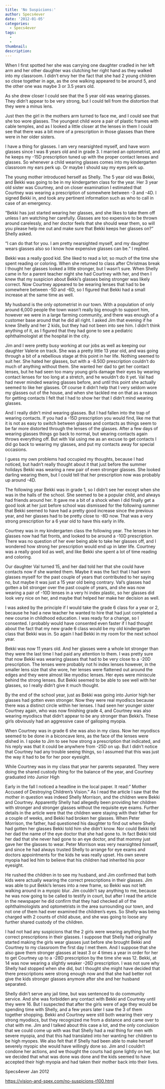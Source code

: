 ```yaml
---
title: 'No Suspicions:'
author: Specs4ever
date: '2012-01-05'
categories:
  - Specs4ever
tags:
  - 
  - 
thumbnail: 
description: 
---
```


When I first spotted her she was carrying one daughter cradled in her left arm and her other daughter was clutching her right hand as they walked into my classroom.  I didn’t envy her the fact that she had 2 young children so close together in age, as the one walking appeared to be around 5, and the other one was maybe 3 or 3.5 years old.

As she drew closer I could see that the 5 year old was wearing glasses. They didn’t appear to be very strong, but I could tell from the distortion that they were a minus lens.

Just then the girl in the mothers arm turned to face me, and I could see that she too wore glasses. The youngest child wore a pair of plastic frames with cable temples, and as I looked a little closer at the lenses in them I could see that there was a bit more of a prescription in those glasses than there were in her older sisters.

I have a thing for glasses. I am very nearsighted myself, and have worn glasses since I was 8 years old and in grade 3.  I married an optometrist, and he keeps my -15D prescription tuned up with the proper contact lenses and glasses. So whenever a child wearing glasses comes into my kindergarten classroom my ears perk up.  Or maybe I should say my eyes perk up.

The young mother introduced herself as Shelly.  The 5 year old was Bekki, and Bekki was going to be in my kindergarten class for the year. Her 3 year old sister was Courtney, and on closer examination I estimated that Courtney was wearing a prescription of somewhere between -3 and -4D.  I signed Bekki in, and took any pertinent information such as who to call in case of an emergency.

“Bekki has just started wearing her glasses, and she likes to take them off unless I am watching her carefully. Glasses are too expensive to be thrown around carelessly, and her doctor feels that she should wear them, so will you please help me out and make sure that Bekki keeps her glasses on?” Shelly asked.

“I can do that for you. I am pretty nearsighted myself, and my daughter wears glasses also so I know how expensive glasses can be.” I replied.

Bekki was a really good kid. She liked to read a lot; so much of the time she spent reading or coloring. When she returned to class after Christmas break I thought her glasses looked a little stronger, but I wasn’t sure.  When Shelly came in for a parent teacher night she had Courtney with her, and then I knew that my suspicion about Bekki’s glasses being stronger was likely correct.  Now Courtney appeared to be wearing lenses that had to be somewhere between -5D and -6D, so I figured that Bekki had a small increase at the same time as well.

My husband is the only optometrist in our town. With a population of only around 6,000 people the town wasn’t really big enough to support him, however we were in a large farming community, and there was enough of a customer base around that he did all right. I asked Jim that evening if he knew Shelly and her 2 kids, but they had not been into see him. I didn’t think anything of it, as I figured that they had gone to see a pediatric ophthalmologist at the hospital in the city.

Jim and I were pretty busy working at our jobs as well as keeping our daughter Valerie on track.  She was a pretty little 13 year old, and was going through a bit of a rebellious stage at this point in her life. Nothing seemed to suit her. She hated her glasses, but with a -8.50D prescription couldn’t do much of anything without them. She wanted her dad to get her contact lenses, but he had seen too many young girls damage their eyes by wearing contact lenses for too long at a stretch, and he wouldn’t do it yet.  Val had had never minded wearing glasses before, and until this point she actually seemed to like her glasses. Of course it didn’t help that I very seldom wore my glasses out of the house, and when she tackled me on that as a reason for getting contacts I felt that I had to show her that I didn’t mind wearing glasses.

And I really didn’t mind wearing glasses.  But I had fallen into the trap of wearing contacts. If you had a -15D prescription you would find, like me that it is not as easy to switch between glasses and contacts as things seem to be far more distorted through the lenses of the glasses.  After a few days of wearing glasses things go back to normal, but wearing contacts again throws everything off.  But with Val using me as an excuse to get contacts I did go back to wearing my glasses, and put my contacts away for special occasions.

I guess my own problems had occupied my thoughts, because I had noticed, but hadn’t really thought about it that just before the summer holidays Bekki was wearing a new pair of even stronger glasses. She looked darling wearing them, but I could tell that her prescription now was probably up around -4D.

The following year Bekki was in grade 1, so I didn’t see her except when she was in the halls of the school. She seemed to be a popular child, and always had friends around her.  It gave me a bit of a shock when I did finally get a good look at her just before school was dismissed for the following summer that Bekki seemed to have had a pretty good increase since the previous year, and her glasses had to be pretty close to -8D now.  That was a very strong prescription for a 6 year old to have this early in life.

Courtney was in my kindergarten class the following year.  The lenses in her glasses now had flat fronts, and looked to be around a -10D prescription. There was no question of her ever being able to take her glasses off, and I wondered how strong her prescription would end up in later life.  Courtney was a really good kid as well, and like Bekki she spent a lot of time reading and coloring.

Our daughter Val turned 15, and her dad told her that she could have contacts now if she wanted them.  Maybe it was the fact that I had worn glasses myself for the past couple of years that contributed to her saying no, but maybe it was just a 15 year old being contrary.  Val’s glasses had gotten a bit stronger over the past couple of years, and she was now wearing a pair of -10D lenses in a very hi index plastic, so her glasses did look very nice on her, and maybe that helped her make her decision as well.

I was asked by the principle if I would take the grade 6 class for a year or 2, because he had a new teacher he wanted to hire that had just completed a new course in childhood education. I was ready for a change, so I consented.  I probably would have consented even faster if I had thought about the fact that my new grade 6 class would be my old kindergarten class that Bekki was in. So again I had Bekki in my room for the next school year.

Bekki was now 11 years old.  And her glasses were a whole lot stronger than they were the last time I had paid any attention to them.  I was pretty sure that now Bekki was wearing glasses that had to be very close to a -20D prescription.  The lenses were probably not hi index lenses however, in the smaller lens size that she wore, her lenses were flattened out around the edges and they were almost like myodisc lenses. Her eyes were miniscule behind the strong lenses. But Bekki seemed to be able to see well with her glasses, so I really didn’t give it much thought.

By the end of the school year, just as Bekki was going into Junior high her glasses had gotten even stronger.  Now they were real myodiscs because there was a distinct circle within her lenses.  I had seen her younger sister Courtney again, who was now finishing grade 4, and Courtney was also wearing myodiscs that didn’t appear to be any stronger than Bekki’s. These girls obviously had an aggressive case of galloping myopia.  

When Courtney was in grade 6 she was also in my class. Now her myodiscs seemed to be done in a biconcave lens, as the face of the lenses were dished in. I spoke to Jim to see how strong a prescription that indicated, and his reply was that it could be anywhere from -25D on up. But I didn’t notice that Courtney had any trouble seeing things, so I assumed that this was just the way it had to be for her poor eyesight.

While Courtney was in my class that year her parents separated.  They were doing the shared custody thing for the balance of the year, and Courtney graduated into Junior High

Early in the fall I noticed a headline in the local paper. It read:” Mother Accused of Destroying Children’s Vision.”  As I read the article I saw that the mother in question was indeed Shelly Morrison, and the children were Bekki and Courtney.  Apparently Shelly had allegedly been providing her children with stronger and stronger glasses without the requisite eye exams.  Further details in the article were that the children were staying with their father for a couple of weeks, and Bekki had broken her glasses.  When Peter Morrison, the father, had questioned his daughter to find out where Shelly had gotten her glasses Bekki told him she didn’t know.  Nor could Bekki tell her dad the name of the eye doctor that she had gone to. In fact Bekki told her dad that she never had gone to an eye doctor, and that mommy just gave her the glasses to wear.  Peter Morrison was very nearsighted himself, and since he had always trusted Shelly to arrange for eye exams and doctors appointments for the kids he was really upset.  His own severe myopia had led him to believe that his children had inherited his poor eyesight.

He rushed the children in to see my husband, and Jim confirmed that both kids were actually wearing the correct prescriptions in their glasses. Jim was able to put Bekki’s lenses into a new frame, so Bekki was not left walking around in a myopic blur. Jim couldn’t say anything to me, because he was now going to be called to testify in court, but after I read the article in the newspaper he did confirm that they had checked all of the ophthalmologists and optometrists in the area surrounding our town, and not one of them had ever examined the children’s eyes.  So Shelly was being charged with 2 counts of child abuse, and she was going to loose any further shared custody of the children.

I had not had any suspicions that the 2 girls were wearing anything but the correct prescriptions in their glasses.  I suppose that Shelly had originally started making the girls wear glasses just before she brought Bekki and Courtney to my classroom the first day I met them.  And I suppose that she also gave them stronger glasses at least 3 or 4 times a year in order for her to get Courtney up to a -28D prescription by the time she was 12.  Bekki, at 14 was now wearing a slightly weaker -26D prescription.  I was not sure why Shelly had stopped when she did, but I thought she might have decided that there prescriptions were strong enough now and that she had better not give the kids stronger glasses anymore after she and her husband separated.

Shelly didn’t serve any jail time, but was sentenced to do community service. And she was forbidden any contact with Bekki and Courtney until they were 16. But I suspected that after the girls were of age they would be spending time with Shelly, and a few years later I saw the 3 of them together shopping. Bekki and Courtney were still both wearing their very strong myodiscs, but they recognized me from a distance and came over to chat with me. Jim and I talked about this case a lot, and the only conclusion that we could come up with was that Shelly had a real thing for men with severe myopia, and that this had translated into her wanting her children to be high myopes.  We also felt that if Shelly had been able to make herself severely myopic she would have willingly done so.  Jim and I couldn’t condone her actions, and we thought the courts had gone lightly on her, but we decided that what was done was done and the kids seemed to have accepted their high myopia and had taken their mother back into their lives.

Specs4ever
Jan 2012

https://vision-and-spex.com/no-suspicions-t100.html
